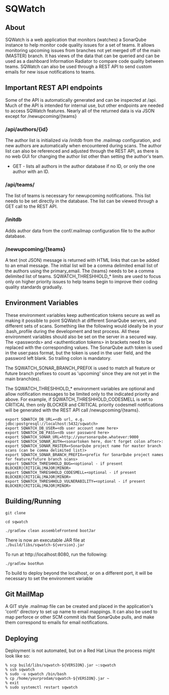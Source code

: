# SQWatch

## About

SQWatch is a web application that monitors (watches) a SonarQube instance to help monitor
code quality issues for a set of teams. It allows monitoring upcoming issues from branches 
not yet merged off of the main (MASTER) branch. It has views of the data that can be queried
and can be used as a dashboard Information Radiator to compare code quality between teams.
SQWatch can also be used through a REST API to send custom emails for new issue notifications
to teams.

## Important REST API endpoints

Some of the API is automatically generated and can be inspected at /api. Much of the
API is intended for internal use, but other endpoints are needed to access SQWatch
features. Nearly all of the returned data is via JSON except for /newupcoming/{teams}

### /api/authors/{id}
The author list is initialized via /initdb from the .mailmap configuration, and new 
authors are automatically when encountered during scans. The author list can also be referenced
and adjusted through the REST API, as there is no web GUI for changing the author list 
other than setting the author's team.
- GET - lists all authors in the author database if no ID, or only the one author with an ID.

### /api/teams/
The list of teams is necessary for newupcoming notifications. This list needs to be set 
directly in the database. The list can be viewed through a GET call to the REST API.

### /initdb
Adds author data from the conf/.mailmap configuration file to the author database.

### /newupcoming/{teams}
A text (not JSON) message is returned with HTML links that can be added to an email message.
The initial list will be a comma delimited email list of the authors using the primary_email.
The {teams} needs to be a comma delimited list of teams. SQWATCH_THRESHHOLD_* limits are used
to focus only on higher priority issues to help teams begin to improve their coding quality
standards gradually.

## Environment Variables

These environment variables keep authentication tokens secure
as well as making it possible to point SQWatch at different SonarQube servers,
and different sets of scans. Something like the following would ideally be in your
.bash_profile during the development and test process. All these environment variables
should also be set on the server in a secured way. The \<passwords\> and \<authentication tokens\>
in brackets need to be replaced with the corresponding values. The SonarQube auth token is used
in the user:pass format, but the token is used in the user field, and the password left blank. So 
trailing colon is mandatory.

The SQWATCH_SONAR_BRANCH_PREFIX is used to match all feature or future branch prefixes 
to count as 'upcoming' since they are not yet in the main branch(es).

The SQWATCH_THRESHHOLD_* environment variables are optional and allow notification messages
to be limited only to the indicated priority and above. For example, if
SQWATCH_THRESHHOLD_CODESMELL is set to CRITICAL then only BLOCKER and CRITICAL priority
codesmell notifications will be generated with the REST API call /newupcoming/{teams}.

```text/x-sh
export SQWATCH_DB_URL=<db url, e.g. jdbc:postgresql://localhost:5432/sqwatch>
export SQWATCH_DB_USER=<db user account name here>
export SQWATCH_DB_PASS=<db user password here>
export SQWATCH_SONAR_URL=http://yoursonarqube.whatever:9000
export SQWATCH_SONAR_AUTH=<sonartoken here, don't forget colon after>:
export SQWATCH_SONAR_MASTER=<SonarQube project name for master branch scans (can be comma delimited list)>
export SQWATCH_SONAR_BRANCH_PREFIX=<prefix for SonarQube project names for feature/future branch scans>
export SQWATCH_THRESHHOLD_BUG=<optional - if present BLOCKER|CRITICAL|MAJOR|MINOR>
export SQWATCH_THRESHHOLD_CODESMELL=<optional - if present BLOCKER|CRITICAL|MAJOR|MINOR>
export SQWATCH_THRESHHOLD_VULNERABILITY=<optional - if present BLOCKER|CRITICAL|MAJOR|MINOR>
```

## Building/Running

`git clone `

`cd sqwatch`

`./gradlew clean assembleFrontend bootJar`

There is now an executable JAR file at `./build/libs/sqwatch-${version}.jar`

To run at http://localhost:8080, run the following:

`./gradlew bootRun`

To build to deploy beyond the localhost, or on a different port, it will be necessary to
set the environment variable 

## Git MailMap

A GIT style .mailmap file can be created and placed in the application's 'conf/' directory to set up name to
email mappings. It can also be used to map perforce or other SCM commit ids that SonarQube pulls, and make them
correspond to emails for email notifications.

## Deploying

Deployment is not automated, but on a Red Hat Linux the process might look like so:
```text/x-sh
% scp build/libs/sqwatch-${VERSION}.jar ~:sqwatch
% ssh sqwatch
% sudo -u sqwatch /bin/bash
% cp /home/yourprodam/sqwatch-${VERSION}.jar ~
% exit
% sudo systemctl restart sqwatch
```

